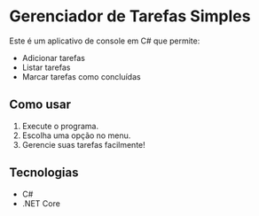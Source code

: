 # Gerenciador de Tarefas Simples

Este é um aplicativo de console em C# que permite:
- Adicionar tarefas
- Listar tarefas
- Marcar tarefas como concluídas

## Como usar
1. Execute o programa.
2. Escolha uma opção no menu.
3. Gerencie suas tarefas facilmente!

## Tecnologias
- C#
- .NET Core    
